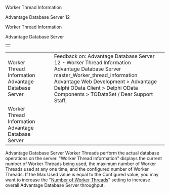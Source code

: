 Worker Thread Information




Advantage Database Server 12  

Worker Thread Information

Advantage Database Server

|  |
| --- |
|  |

|  |  |  |  |  |
| --- | --- | --- | --- | --- |
| Worker Thread Information  Advantage Database Server |  |  | Feedback on: Advantage Database Server 12 - Worker Thread Information Advantage Database Server master\_Worker\_thread\_information Advantage Web Development > Advantage Delphi OData Client > Delphi OData Components > TODataSet / Dear Support Staff, |  |
| Worker Thread Information  Advantage Database Server |  |  |  |  |

Advantage Database Server Worker Threads perform the actual database operations on the server. "Worker Thread Information" displays the current number of Worker Threads being used, the maximum number of Worker Threads used at any one time, and the configured number of Worker Threads. If the Max Used value is equal to the Configured value, you may want to increase the "[Number of Worker Threads](master_number_of_worker_threads_t_.htm)" setting to increase overall Advantage Database Server throughput.